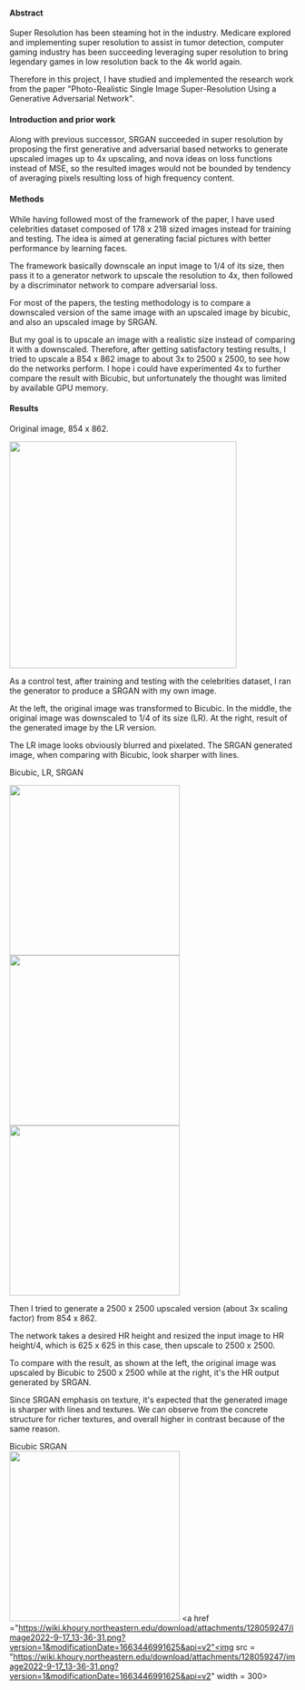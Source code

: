 #### Abstract
Super Resolution has been steaming hot in the industry.  Medicare explored and implementing super resolution to assist in tumor detection, computer gaming industry has been succeeding leveraging super resolution to bring legendary games in low resolution back to the 4k world again.

Therefore in this project, I have studied and implemented the research work from the paper "Photo-Realistic Single Image Super-Resolution Using a Generative Adversarial Network". 

#### Introduction and prior work
Along with previous successor, SRGAN succeeded in super resolution by proposing the first generative and adversarial based networks to generate upscaled images up to 4x upscaling, and nova ideas on loss functions instead of MSE, so the resulted images would not be bounded by tendency of averaging pixels resulting loss of high frequency content.

#### Methods
While having followed most of the framework of the paper, I have used celebrities dataset composed of 178 x 218 sized images instead for training and testing.  The idea is aimed at generating facial pictures with better performance by learning faces.

The framework basically downscale an input image to 1/4 of its size, then pass it to a generator network to upscale the resolution to 4x, then followed by a discriminator network to compare adversarial loss.  

For most of the papers, the testing methodology is to compare a downscaled version of the same image with an upscaled image by bicubic, and also an upscaled image by SRGAN.  

But my goal is to upscale an image with a realistic size instead of comparing it with a downscaled.  Therefore, after getting satisfactory testing results, I tried to upscale a 854 x 862 image to about 3x to 2500 x 2500, to see how do the networks perform.   I hope i could have experimented 4x to further compare the result with Bicubic, but unfortunately the thought was limited by available GPU memory.

#### Results
Original image,  854 x 862. 

<img src = "https://user-images.githubusercontent.com/21034990/192045719-cbb6c7c6-5ad4-483f-9d38-dd037890f75f.png" width = 400>

As a control test, after training and testing with the celebrities dataset, I ran the generator to produce a SRGAN with my own image.

At the left, the original image was transformed to Bicubic.  In the middle, the original image was downscaled to 1/4 of its size (LR).  At the right, result of the generated image by the LR version.

The LR image looks obviously blurred and pixelated.  The SRGAN generated image, when comparing with Bicubic, look sharper with lines.

Bicubic,	LR,	SRGAN

<img src = "https://user-images.githubusercontent.com/21034990/192046164-c7840c76-00d7-4174-8bd0-fba6788afa8e.png" width = 300><img src = "https://user-images.githubusercontent.com/21034990/192046171-613beb22-e107-4853-9879-17507bd4ed47.png" width = 300><img src = "https://user-images.githubusercontent.com/21034990/192046187-9e556207-1d0d-4abf-b95c-3916afcf16a8.png" width = 300>

Then I tried to generate a 2500 x 2500 upscaled version (about 3x scaling factor) from 854 x 862.  

The network takes a desired HR height and resized the input image to HR height/4, which is 625 x 625 in this case, then upscale to 2500 x 2500.  

To compare with the result, as shown at the left, the original image was upscaled by Bicubic to 2500 x 2500 while at the right, it's the HR output generated by SRGAN.

Since SRGAN emphasis on texture, it's expected that the generated image is sharper with lines and textures.  We can observe from the concrete structure for richer textures, and overall higher in contrast because of the same reason.

Bicubic	SRGAN<br>
<img src = "https://user-images.githubusercontent.com/21034990/192046505-605256c2-8cf0-4f68-801d-aa5ab76975dd.png" width = 300>
<a href ="https://wiki.khoury.northeastern.edu/download/attachments/128059247/image2022-9-17_13-36-31.png?version=1&modificationDate=1663446991625&api=v2"<img src = "https://wiki.khoury.northeastern.edu/download/attachments/128059247/image2022-9-17_13-36-31.png?version=1&modificationDate=1663446991625&api=v2" width = 300></a>


